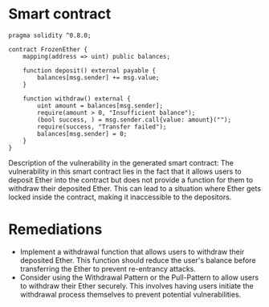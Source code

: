 # Smart contract

```solidity
pragma solidity ^0.8.0;

contract FrozenEther {
    mapping(address => uint) public balances;

    function deposit() external payable {
        balances[msg.sender] += msg.value;
    }

    function withdraw() external {
        uint amount = balances[msg.sender];
        require(amount > 0, "Insufficient balance");
        (bool success, ) = msg.sender.call{value: amount}("");
        require(success, "Transfer failed");
        balances[msg.sender] = 0;
    }
}
```

Description of the vulnerability in the generated smart contract:
The vulnerability in this smart contract lies in the fact that it allows users to deposit Ether into the contract but does not provide a function for them to withdraw their deposited Ether. This can lead to a situation where Ether gets locked inside the contract, making it inaccessible to the depositors.

# Remediations

- Implement a withdrawal function that allows users to withdraw their deposited Ether. This function should reduce the user's balance before transferring the Ether to prevent re-entrancy attacks.
- Consider using the Withdrawal Pattern or the Pull-Pattern to allow users to withdraw their Ether securely. This involves having users initiate the withdrawal process themselves to prevent potential vulnerabilities.